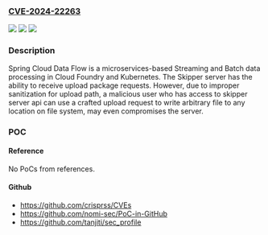 ### [CVE-2024-22263](https://cve.mitre.org/cgi-bin/cvename.cgi?name=CVE-2024-22263)
![](https://img.shields.io/static/v1?label=Product&message=Spring%20Cloud%20Skipper&color=blue)
![](https://img.shields.io/static/v1?label=Version&message=%3D%202.11.0%20-%202.11.2%2C%202.10.x%20&color=brighgreen)
![](https://img.shields.io/static/v1?label=Vulnerability&message=Improper%20sanitization%20for%20upload%20path&color=brighgreen)

### Description

Spring Cloud Data Flow is a microservices-based Streaming and Batch data processing in Cloud Foundry and Kubernetes. The Skipper server has the ability to receive upload package requests. However, due to improper sanitization for upload path, a malicious user who has access to skipper server api can use a crafted upload request to write arbitrary file to any location on file system, may even compromises the server.

### POC

#### Reference
No PoCs from references.

#### Github
- https://github.com/crisprss/CVEs
- https://github.com/nomi-sec/PoC-in-GitHub
- https://github.com/tanjiti/sec_profile

